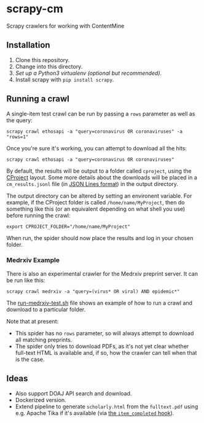 # scrapy-cm
Scrapy crawlers for working with ContentMine

## Installation

1. Clone this repository. 
2. Change into this directory.
3. _Set up a Python3 virtualenv (optional but recommended)._
4. Install scrapy with `pip install scrapy`.

## Running a crawl

A single-item test crawl can be run by passing a `rows` parameter as well as the query:

    scrapy crawl ethosapi -a "query=coronavirus OR coronaviruses" -a "rows=1"

Once you're sure it's working, you can attempt to download all the hits:

    scrapy crawl ethosapi -a "query=coronavirus OR coronaviruses"

By default, the results will be output to a folder called `cproject`, using the [CProject](https://github.com/ContentMine/workshop-resources/blob/master/software-tutorials/cproject/README.md#what-is-a-cproject) layout. Some more details about the downloads will be placed in a `cm_results.jsonl` file (in [JSON Lines format](http://jsonlines.org/)) in the output directory.

The output directory can be altered by setting an environent variable. For example, if the CProject folder is called `/home/name/MyProject`, then do something like this (or an equivalent depending on what shell you use) before running the crawl:

    export CPROJECT_FOLDER="/home/name/MyProject"

When run, the spider should now place the results and log in your chosen folder.


### Medrxiv Example

There is also an experimental crawler for the Medrxiv preprint server. It can be run like this:

    scrapy crawl medrxiv -a "query=(virus* OR viral) AND epidemic*"

The [run-medrxiv-test.sh](./run-medrxiv-test.sh) file shows an example of how to run a crawl and download to a particular folder.

Note that at present:

 - This spider has no `rows` parameter, so will always attempt to download all matching preprints.
 - The spider only tries to download PDFs, as it's not yet clear whether full-text HTML is available and, if so, how the crawler can tell when that is the case.


## Ideas

- Also support DOAJ API search and download.
- Dockerized version.
- Extend pipeline to generate `scholarly.html` from the `fulltext.pdf` using e.g. Apache Tika if it's available (via [the `item_completed` hook](https://docs.scrapy.org/en/latest/topics/media-pipeline.html#scrapy.pipelines.files.FilesPipeline.item_completed)).
